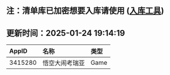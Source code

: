 ## 注：清单库已加密想要入库请使用 ([入库工具](https://github.com/BlankTMing/ManifestAutoUpdate/releases))

## 更新时间：2025-01-24 19:14:19
| AppID | 名称 | 类型  |
| :-------------------- | :----------------------------- | :----------- |
| 3415280 | 悟空大闹考瑞亚| Game |
